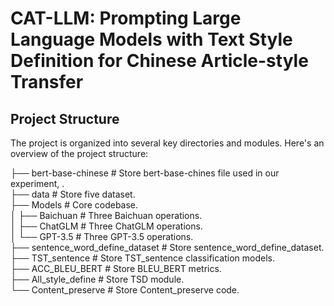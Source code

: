 CAT-LLM: Prompting Large Language Models with Text Style Definition for Chinese Article-style Transfer
====
Project Structure<br>
----
The project is organized into several key directories and modules. Here's an overview of the project structure:<br>

├── bert-base-chinese                         # Store bert-base-chines file used in our experiment, .<br>
├── data                                      # Store five dataset.<br>
├── Models                                    # Core codebase.<br>
│   ├── Baichuan                              # Three Baichuan operations.<br>
│   ├── ChatGLM                               # Three ChatGLM operations.<br>
│   └── GPT-3.5                               # Three GPT-3.5 operations.<br>
├── sentence_word_define_dataset              # Store sentence_word_define_dataset.<br>
├── TST_sentence                              # Store TST_sentence classification models.<br>
├── ACC_BLEU_BERT                             # Store BLEU_BERT metrics.<br>
├── All_style_define                          # Store TSD module.<br>
└── Content_preserve                          # Store Content_preserve code.<br>
